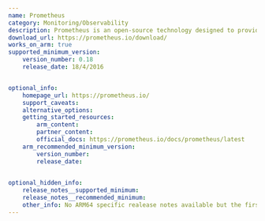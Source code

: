 ```yaml
--- 
name: Prometheus 
category: Monitoring/Observability 
description: Prometheus is an open-source technology designed to provide monitoring and alerting functionality for cloud-native environments, including Kubernetes. 
download_url: https://prometheus.io/download/ 
works_on_arm: true 
supported_minimum_version: 
    version_number: 0.18 
    release_date: 18/4/2016


optional_info:
    homepage_url: https://prometheus.io/ 
    support_caveats: 
    alternative_options: 
    getting_started_resources: 
        arm_content: 
        partner_content:  
        official_docs: https://prometheus.io/docs/prometheus/latest
    arm_recommended_minimum_version: 
        version_number: 
        release_date: 
  

optional_hidden_info:
    release_notes__supported_minimum: 
    release_notes__recommended_minimum: 
    other_info: No ARM64 specific realease notes available but the first binary for ARM64 was released from version [0.18.0](https://github.com/prometheus/prometheus/releases/tag/0.18.0) .
---
```

